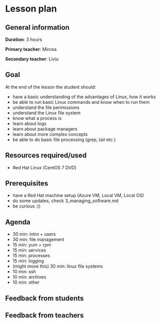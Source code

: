 # Lesson plan

## General information

**Duration**: 3 hours

**Primary teacher**: Mircea

**Secondary teacher**: Liviu

## Goal
At the end of the lesson the student should:
- have a basic understanding of the advantages of Linux, how it works
- be able to run basic Linux commands and know when to run them
- understand the file perimissions
- understand the Linux file system
- know what a process is
- learn about logs
- learn about package managers
- learn about more complex concepts
- be able to do basic file processing (grep, tail etc.)

## Resources required/used
- Red Hat Linux (CentOS 7 DVD)

## Prerequisites
- have a Red Hat machine setup (Azure VM, Local VM, Local OS)
- do some updates, check 3_managing_software.md
- be curious :))

## Agenda
- 30 min: intro + users
- 30 min: file management
- 15 min: yum + rpm
- 15 min: services
- 15 min: processes
- 15 min: logging
- (might move this) 30 min: linux file systems
- 10 min: ssh
- 10 min: archives
- 10 min: other

## Feedback from students

## Feedback from teachers

